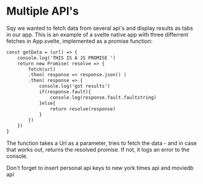 # Multiple API's
Sqy we wanted to fetch data from several api's and display results as tabs in our app. This is an example of a svelte native app with three differrent fetches in App.svelte, implemented as a promise function: 
```html
const getData = (url) => {
    console.log('THIS IS A JS PROMISE ')
    return new Promise( resolve => {
        fetch(url)
        .then( response => response.json() )
        .then( response => {
            console.log('got results')
            if(response.fault){
                console.log(response.fault.faultstring)
            }else{
                return resolve(response)
            }
        })         
    })
} 
``` 
The function takes a Url as a parameter, tries to fetch the data - and in case that works out, returns the resolved promise. If not, it logs an error to the console. 

Don't forget to insert personal api keys to new york times api and moviedb api
